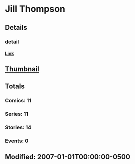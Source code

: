 # Jill  Thompson 
## Details
### detail
#### [Link](http://marvel.com/comics/creators/8748/jill_thompson?utm_campaign=apiRef&utm_source=225578a89fc76f3d20fbffda5d17a88d)
## [Thumbnail](http://i.annihil.us/u/prod/marvel/i/mg/5/e0/4bac60541e239.jpg)
## Totals
### Comics: 11
### Series: 11
### Stories: 14
### Events: 0
## Modified: 2007-01-01T00:00:00-0500